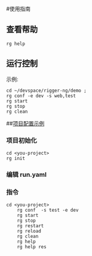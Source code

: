 #使用指南

## 查看帮助
```
rg help
```

## 运行控制
示例:
```
cd ~/devspace/rigger-ng/demo ;
rg conf -e dev -s web,test
rg start
rg stop
rg clean
```


##[项目配置示例](example.md)




### 项目初始化

``` shell
cd <you-project>
rg init
```

### 编辑 run.yaml

### 指令
``` shell
cd <you-project>
    rg conf  -s test -e dev
    rg start
    rg stop
    rg restart
    rg reload
    rg clean
    rg help
    rg help res
```
